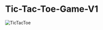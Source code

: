 # Tic-Tac-Toe-Game-V1
![TicTacToe](https://github.com/user-attachments/assets/b09951f0-c6c8-40f2-b687-1679ef012a1d)
